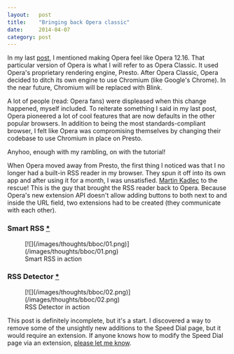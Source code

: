 ```yaml
---
layout:   post
title:    "Bringing back Opera classic"
date:     2014-04-07
category: post
---
```


In my last [post](/thoughts/my-design-development-toolkit), I mentioned making Opera feel like Opera 12.16. That particular version of Opera is what I will refer to as Opera Classic. It used Opera's proprietary rendering engine, Presto. After Opera Classic, Opera decided to ditch its own engine to use Chromium (like Google's Chrome). In the near future, Chromium will be replaced with Blink.

A lot of people (read: Opera fans) were displeased when this change happened, myself included. To reiterate something I said in my last post, Opera pioneered a lot of cool features that are now defaults in the other popular browsers. In addition to being the most standards-compliant browser, I felt like Opera was compromising themselves by changing their codebase to use Chromium in place on Presto.

Anyhoo, enough with my rambling, on with the tutorial!

<div class="divider">
  <span class="divider__shape-01"></span>
  <span class="divider__shape-02"></span>
  <span class="divider__shape-03"></span>
  <span class="divider__shape-04"></span>
</div>

When Opera moved away from Presto, the first thing I noticed was that I no longer had a built-in RSS reader in my browser. They spun it off into its own app and after using it for a month, I was unsatisfied. [Martin Kadlec](http://blog.martinkadlec.eu/post/501-smart-rss-final-v10) to the rescue! This is the guy that brought the RSS reader back to Opera. Because Opera's new extension API doesn't allow adding buttons to both next to and inside the URL field, two extensions had to be created (they communicate with each other).

### Smart RSS [*](https://addons.opera.com/en/extensions/details/smart-rss)

<figure>
  [![](/images/thoughts/bboc/01.png)](/images/thoughts/bboc/01.png)
  <figcaption>Smart RSS in action</figcaption>
</figure>

### RSS Detector [*](https://addons.opera.com/en/extensions/details/rss-detector)

<figure>
  [![](/images/thoughts/bboc/02.png)](/images/thoughts/bboc/02.png)
  <figcaption>RSS Detector in action</figcaption>
</figure>

This post is definitely incomplete, but it's a start. I discovered a way to remove some of the unsightly new additions to the Speed Dial page, but it would require an extension. If anyone knows how to modify the Speed Dial page via an extension, [please let me know](http://twitter.com/netopwibby).